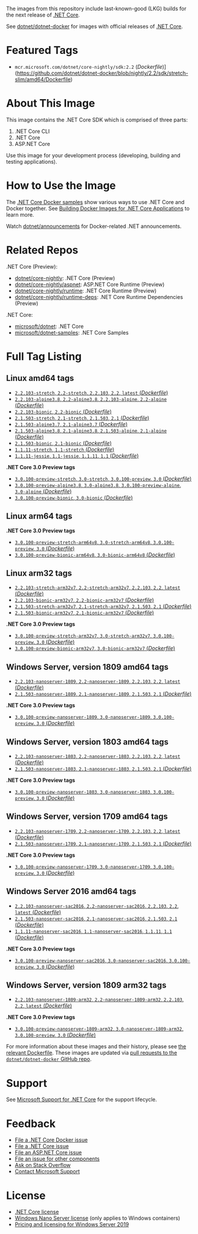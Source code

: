 The images from this repository include last-known-good (LKG) builds for the next release of [.NET Core](https://github.com/dotnet/core).

See [dotnet/dotnet-docker](https://hub.docker.com/r/microsoft/dotnet/) for images with official releases of [.NET Core](https://github.com/dotnet/core).

# Featured Tags

* `mcr.microsoft.com/dotnet/core-nightly/sdk:2.2` (*Dockerfile*)](https://github.com/dotnet/dotnet-docker/blob/nightly/2.2/sdk/stretch-slim/amd64/Dockerfile)

# About This Image

This image contains the .NET Core SDK which is comprised of three parts:

1. .NET Core CLI
1. .NET Core
1. ASP.NET Core

Use this image for your development process (developing, building and testing applications).

# How to Use the Image

The [.NET Core Docker samples](https://github.com/dotnet/dotnet-docker/blob/master/samples/README.md) show various ways to use .NET Core and Docker together. See [Building Docker Images for .NET Core Applications](https://docs.microsoft.com/dotnet/core/docker/building-net-docker-images) to learn more.

Watch [dotnet/announcements](https://github.com/dotnet/announcements/labels/Docker) for Docker-related .NET announcements.

# Related Repos

.NET Core (Preview):

* [dotnet/core-nightly](https://hub.docker.com/_/microsoft-dotnet-core-nightly/): .NET Core (Preview)
* [dotnet/core-nightly/aspnet](https://hub.docker.com/_/microsoft-dotnet-core-nightly-aspnet/): ASP.NET Core Runtime (Preview)
* [dotnet/core-nightly/runtime](https://hub.docker.com/_/microsoft-dotnet-core-nightly-runtime/): .NET Core Runtime (Preview)
* [dotnet/core-nightly/runtime-deps](https://hub.docker.com/_/microsoft-dotnet-core-nightly-runtime-deps/): .NET Core Runtime Dependencies (Preview)

.NET Core:

* [microsoft/dotnet](https://hub.docker.com/r/microsoft/dotnet/): .NET Core
* [microsoft/dotnet-samples](https://hub.docker.com/r/microsoft/dotnet/): .NET Core Samples

# Full Tag Listing

## Linux amd64 tags

- [`2.2.103-stretch`, `2.2-stretch`, `2.2.103`, `2.2`, `latest` (*Dockerfile*)](https://github.com/dotnet/dotnet-docker/blob/nightly/2.2/sdk/stretch/amd64/Dockerfile)
- [`2.2.103-alpine3.8`, `2.2-alpine3.8`, `2.2.103-alpine`, `2.2-alpine` (*Dockerfile*)](https://github.com/dotnet/dotnet-docker/blob/nightly/2.2/sdk/alpine3.8/amd64/Dockerfile)
- [`2.2.103-bionic`, `2.2-bionic` (*Dockerfile*)](https://github.com/dotnet/dotnet-docker/blob/nightly/2.2/sdk/bionic/amd64/Dockerfile)
- [`2.1.503-stretch`, `2.1-stretch`, `2.1.503`, `2.1` (*Dockerfile*)](https://github.com/dotnet/dotnet-docker/blob/nightly/2.1/sdk/stretch/amd64/Dockerfile)
- [`2.1.503-alpine3.7`, `2.1-alpine3.7` (*Dockerfile*)](https://github.com/dotnet/dotnet-docker/blob/nightly/2.1/sdk/alpine3.7/amd64/Dockerfile)
- [`2.1.503-alpine3.8`, `2.1-alpine3.8`, `2.1.503-alpine`, `2.1-alpine` (*Dockerfile*)](https://github.com/dotnet/dotnet-docker/blob/nightly/2.1/sdk/alpine3.8/amd64/Dockerfile)
- [`2.1.503-bionic`, `2.1-bionic` (*Dockerfile*)](https://github.com/dotnet/dotnet-docker/blob/nightly/2.1/sdk/bionic/amd64/Dockerfile)
- [`1.1.11-stretch`, `1.1-stretch` (*Dockerfile*)](https://github.com/dotnet/dotnet-docker/blob/nightly/1.1/sdk/stretch/amd64/Dockerfile)
- [`1.1.11-jessie`, `1.1-jessie`, `1.1.11`, `1.1` (*Dockerfile*)](https://github.com/dotnet/dotnet-docker/blob/nightly/1.1/sdk/jessie/amd64/Dockerfile)

**.NET Core 3.0 Preview tags**

- [`3.0.100-preview-stretch`, `3.0-stretch`, `3.0.100-preview`, `3.0` (*Dockerfile*)](https://github.com/dotnet/dotnet-docker/blob/nightly/3.0/sdk/stretch/amd64/Dockerfile)
- [`3.0.100-preview-alpine3.8`, `3.0-alpine3.8`, `3.0.100-preview-alpine`, `3.0-alpine` (*Dockerfile*)](https://github.com/dotnet/dotnet-docker/blob/nightly/3.0/sdk/alpine3.8/amd64/Dockerfile)
- [`3.0.100-preview-bionic`, `3.0-bionic` (*Dockerfile*)](https://github.com/dotnet/dotnet-docker/blob/nightly/3.0/sdk/bionic/amd64/Dockerfile)

## Linux arm64 tags

**.NET Core 3.0 Preview tags**

- [`3.0.100-preview-stretch-arm64v8`, `3.0-stretch-arm64v8`, `3.0.100-preview`, `3.0` (*Dockerfile*)](https://github.com/dotnet/dotnet-docker/blob/nightly/3.0/sdk/stretch/arm64v8/Dockerfile)
- [`3.0.100-preview-bionic-arm64v8`, `3.0-bionic-arm64v8` (*Dockerfile*)](https://github.com/dotnet/dotnet-docker/blob/nightly/3.0/sdk/bionic/arm64v8/Dockerfile)

## Linux arm32 tags

- [`2.2.103-stretch-arm32v7`, `2.2-stretch-arm32v7`, `2.2.103`, `2.2`, `latest` (*Dockerfile*)](https://github.com/dotnet/dotnet-docker/blob/nightly/2.2/sdk/stretch/arm32v7/Dockerfile)
- [`2.2.103-bionic-arm32v7`, `2.2-bionic-arm32v7` (*Dockerfile*)](https://github.com/dotnet/dotnet-docker/blob/nightly/2.2/sdk/bionic/arm32v7/Dockerfile)
- [`2.1.503-stretch-arm32v7`, `2.1-stretch-arm32v7`, `2.1.503`, `2.1` (*Dockerfile*)](https://github.com/dotnet/dotnet-docker/blob/nightly/2.1/sdk/stretch/arm32v7/Dockerfile)
- [`2.1.503-bionic-arm32v7`, `2.1-bionic-arm32v7` (*Dockerfile*)](https://github.com/dotnet/dotnet-docker/blob/nightly/2.1/sdk/bionic/arm32v7/Dockerfile)

**.NET Core 3.0 Preview tags**

- [`3.0.100-preview-stretch-arm32v7`, `3.0-stretch-arm32v7`, `3.0.100-preview`, `3.0` (*Dockerfile*)](https://github.com/dotnet/dotnet-docker/blob/nightly/3.0/sdk/stretch/arm32v7/Dockerfile)
- [`3.0.100-preview-bionic-arm32v7`, `3.0-bionic-arm32v7` (*Dockerfile*)](https://github.com/dotnet/dotnet-docker/blob/nightly/3.0/sdk/bionic/arm32v7/Dockerfile)

## Windows Server, version 1809 amd64 tags

- [`2.2.103-nanoserver-1809`, `2.2-nanoserver-1809`, `2.2.103`, `2.2`, `latest` (*Dockerfile*)](https://github.com/dotnet/dotnet-docker/blob/nightly/2.2/sdk/nanoserver-1809/amd64/Dockerfile)
- [`2.1.503-nanoserver-1809`, `2.1-nanoserver-1809`, `2.1.503`, `2.1` (*Dockerfile*)](https://github.com/dotnet/dotnet-docker/blob/nightly/2.1/sdk/nanoserver-1809/amd64/Dockerfile)

**.NET Core 3.0 Preview tags**

- [`3.0.100-preview-nanoserver-1809`, `3.0-nanoserver-1809`, `3.0.100-preview`, `3.0` (*Dockerfile*)](https://github.com/dotnet/dotnet-docker/blob/nightly/3.0/sdk/nanoserver-1809/amd64/Dockerfile)

## Windows Server, version 1803 amd64 tags

- [`2.2.103-nanoserver-1803`, `2.2-nanoserver-1803`, `2.2.103`, `2.2`, `latest` (*Dockerfile*)](https://github.com/dotnet/dotnet-docker/blob/nightly/2.2/sdk/nanoserver-1803/amd64/Dockerfile)
- [`2.1.503-nanoserver-1803`, `2.1-nanoserver-1803`, `2.1.503`, `2.1` (*Dockerfile*)](https://github.com/dotnet/dotnet-docker/blob/nightly/2.1/sdk/nanoserver-1803/amd64/Dockerfile)

**.NET Core 3.0 Preview tags**

- [`3.0.100-preview-nanoserver-1803`, `3.0-nanoserver-1803`, `3.0.100-preview`, `3.0` (*Dockerfile*)](https://github.com/dotnet/dotnet-docker/blob/nightly/3.0/sdk/nanoserver-1803/amd64/Dockerfile)

## Windows Server, version 1709 amd64 tags

- [`2.2.103-nanoserver-1709`, `2.2-nanoserver-1709`, `2.2.103`, `2.2`, `latest` (*Dockerfile*)](https://github.com/dotnet/dotnet-docker/blob/nightly/2.2/sdk/nanoserver-1709/amd64/Dockerfile)
- [`2.1.503-nanoserver-1709`, `2.1-nanoserver-1709`, `2.1.503`, `2.1` (*Dockerfile*)](https://github.com/dotnet/dotnet-docker/blob/nightly/2.1/sdk/nanoserver-1709/amd64/Dockerfile)

**.NET Core 3.0 Preview tags**

- [`3.0.100-preview-nanoserver-1709`, `3.0-nanoserver-1709`, `3.0.100-preview`, `3.0` (*Dockerfile*)](https://github.com/dotnet/dotnet-docker/blob/nightly/3.0/sdk/nanoserver-1709/amd64/Dockerfile)

## Windows Server 2016 amd64 tags

- [`2.2.103-nanoserver-sac2016`, `2.2-nanoserver-sac2016`, `2.2.103`, `2.2`, `latest` (*Dockerfile*)](https://github.com/dotnet/dotnet-docker/blob/nightly/2.2/sdk/nanoserver-sac2016/amd64/Dockerfile)
- [`2.1.503-nanoserver-sac2016`, `2.1-nanoserver-sac2016`, `2.1.503`, `2.1` (*Dockerfile*)](https://github.com/dotnet/dotnet-docker/blob/nightly/2.1/sdk/nanoserver-sac2016/amd64/Dockerfile)
- [`1.1.11-nanoserver-sac2016`, `1.1-nanoserver-sac2016`, `1.1.11`, `1.1` (*Dockerfile*)](https://github.com/dotnet/dotnet-docker/blob/nightly/1.1/sdk/nanoserver-sac2016/amd64/Dockerfile)

**.NET Core 3.0 Preview tags**

- [`3.0.100-preview-nanoserver-sac2016`, `3.0-nanoserver-sac2016`, `3.0.100-preview`, `3.0` (*Dockerfile*)](https://github.com/dotnet/dotnet-docker/blob/nightly/3.0/sdk/nanoserver-sac2016/amd64/Dockerfile)

## Windows Server, version 1809 arm32 tags

- [`2.2.103-nanoserver-1809-arm32`, `2.2-nanoserver-1809-arm32`, `2.2.103`, `2.2`, `latest` (*Dockerfile*)](https://github.com/dotnet/dotnet-docker/blob/nightly/2.2/sdk/nanoserver-1809/arm32/Dockerfile)

**.NET Core 3.0 Preview tags**

- [`3.0.100-preview-nanoserver-1809-arm32`, `3.0-nanoserver-1809-arm32`, `3.0.100-preview`, `3.0` (*Dockerfile*)](https://github.com/dotnet/dotnet-docker/blob/nightly/3.0/sdk/nanoserver-1809/arm32/Dockerfile)

For more information about these images and their history, please see [the relevant Dockerfile](https://github.com/dotnet/dotnet-docker/search?utf8=%E2%9C%93&q=FROM&type=Code). These images are updated via [pull requests to the `dotnet/dotnet-docker` GitHub repo](https://github.com/dotnet/dotnet-docker/pulls).

# Support

See [Microsoft Support for .NET Core](https://github.com/dotnet/core/blob/master/microsoft-support.md) for the support lifecycle.

# Feedback

* [File a .NET Core Docker issue](https://github.com/dotnet/dotnet-docker/issues)
* [File a .NET Core issue](https://github.com/dotnet/core/issues)
* [File an ASP.NET Core issue](https://github.com/aspnet/home/issues)
* [File an issue for other components](Documentation/core-repos.md)
* [Ask on Stack Overflow](https://stackoverflow.com/questions/tagged/.net-core)
* [Contact Microsoft Support](https://support.microsoft.com/contactus/)

# License

* [.NET Core license](https://github.com/dotnet/dotnet-docker/blob/master/LICENSE)
* [Windows Nano Server license](https://hub.docker.com/r/microsoft/nanoserver/) (only applies to Windows containers)
* [Pricing and licensing for Windows Server 2019](https://www.microsoft.com/en-us/cloud-platform/windows-server-pricing)
